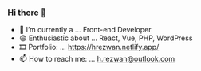 ### Hi there 👋

- 🔭 I’m currently a ... Front-end Developer
- 😄 Enthusiastic about ... React, Vue, PHP, WordPress
- 🎞 Portfolio: ... https://hrezwan.netlify.app/
- 📫 How to reach me: ... h.rezwan@outlook.com
